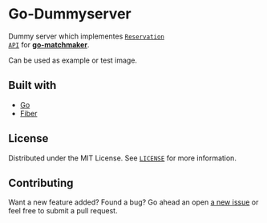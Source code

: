 # Go-Dummyserver

Dummy server which implementes <code>[Reservation API](https://github.com/st-matskevich/go-matchmaker#reservation-api)</code> for <b>[go-matchmaker](https://github.com/st-matskevich/go-matchmaker)</b>.

Can be used as example or test image.

## Built with

- [Go](https://go.dev/)
- [Fiber](https://github.com/gofiber/fiber)

## License

Distributed under the MIT License. See <code>[LICENSE](LICENSE)</code> for more information.

## Contributing

Want a new feature added? Found a bug?
Go ahead an open [a new issue](https://github.com/st-matskevich/go-dummyserver/issues/new) or feel free to submit a pull request.